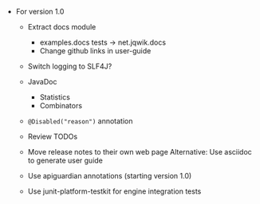 - For version 1.0

  - Extract docs module
    - examples.docs tests -> net.jqwik.docs
    - Change github links in user-guide

  - Switch logging to SLF4J?
  
  - JavaDoc
    - Statistics
    - Combinators

  - `@Disabled("reason")` annotation

  - Review TODOs

  - Move release notes to their own web page
    Alternative: Use asciidoc to generate user guide

  - Use apiguardian annotations (starting version 1.0)

  - Use junit-platform-testkit for engine integration tests